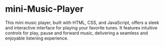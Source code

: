 # mini-Music-Player
This mini music player, built with HTML, CSS, and JavaScript, offers a sleek and interactive interface for playing your favorite tunes. It features intuitive controls for play, pause and forward music, delivering a seamless and enjoyable listening experience.
